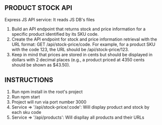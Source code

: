 ## PRODUCT STOCK API

Express JS API service: It reads JS DB's files

1. Build an API endpoint that returns stock and price information for a specific product 
identified by its SKU code. 
2. Create the API endpoint for stock and price information retrieval with the URL format: 
GET /api/stock-price/code. For example, for a product SKU with the code 123, the URL 
should be /api/stock-price/123. 
3. Keep in mind that prices are stored in cents but should be displayed in dollars with 2 
decimal places (e.g., a product priced at 4350 cents should be shown as $43.50).

## INSTRUCTIONS
1. Run npm install in the root's project
2. Run npm start
3. Project will run via port number 3000
4. Service => '/api/stock-price/:code': Will display product and stock by each sku code
5. Service => '/api/products': Will displlay all products and their URLs

